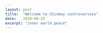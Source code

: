 ```yaml
---
layout: post
title:  "Welcome to Chinmoy controversies"
date:   2020-06-25
excerpt: "inner world peace"
---
```


